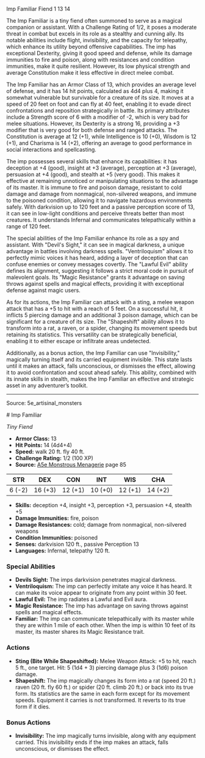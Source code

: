 <MonsterName/>Imp Familiar</MonsterName>
<CreatureType/>Fiend</CreatureType>
<CR/>1</CR>
<AC/>13</AC>
<HP/>14</HP>
<summary>The Imp Familiar is a tiny fiend often summoned to serve as a magical companion or assistant. With a Challenge Rating of 1/2, it poses a moderate threat in combat but excels in its role as a stealthy and cunning ally. Its notable abilities include flight, invisibility, and the capacity for telepathy, which enhance its utility beyond offensive capabilities. The imp has exceptional Dexterity, giving it good speed and defense, while its damage immunities to fire and poison, along with resistances and condition immunities, make it quite resilient. However, its low physical strength and average Constitution make it less effective in direct melee combat. </summary>

<detail>

The Imp Familiar has an Armor Class of 13, which provides an average level of defense, and it has 14 hit points, calculated as 4d4 plus 4, making it somewhat vulnerable but survivable for a creature of its size. It moves at a speed of 20 feet on foot and can fly at 40 feet, enabling it to evade direct confrontations and reposition strategically in battle. Its primary attributes include a Strength score of 6 with a modifier of -2, which is very bad for melee situations. However, its Dexterity is a strong 16, providing a +3 modifier that is very good for both defense and ranged attacks. The Constitution is average at 12 (+1), while Intelligence is 10 (+0), Wisdom is 12 (+1), and Charisma is 14 (+2), offering an average to good performance in social interactions and spellcasting.

The imp possesses several skills that enhance its capabilities: it has deception at +4 (good), insight at +3 (average), perception at +3 (average), persuasion at +4 (good), and stealth at +5 (very good). This makes it effective at remaining unnoticed or manipulating situations to the advantage of its master. It is immune to fire and poison damage, resistant to cold damage and damage from nonmagical, non-silvered weapons, and immune to the poisoned condition, allowing it to navigate hazardous environments safely. With darkvision up to 120 feet and a passive perception score of 13, it can see in low-light conditions and perceive threats better than most creatures. It understands Infernal and communicates telepathically within a range of 120 feet.

The special abilities of the Imp Familiar enhance its role as a spy and assistant. With "Devil's Sight," it can see in magical darkness, a unique advantage in battles involving darkness spells. "Ventriloquism" allows it to perfectly mimic voices it has heard, adding a layer of deception that can confuse enemies or convey messages covertly. The "Lawful Evil" ability defines its alignment, suggesting it follows a strict moral code in pursuit of malevolent goals. Its "Magic Resistance" grants it advantage on saving throws against spells and magical effects, providing it with exceptional defense against magic users.

As for its actions, the Imp Familiar can attack with a sting, a melee weapon attack that has a +5 to hit with a reach of 5 feet. On a successful hit, it inflicts 5 piercing damage and an additional 3 poison damage, which can be significant for a creature of its size. The "Shapeshift" ability allows it to transform into a rat, a raven, or a spider, changing its movement speeds but retaining its statistics. This versatility can be strategically beneficial, enabling it to either escape or infiltrate areas undetected. 

Additionally, as a bonus action, the Imp Familiar can use "Invisibility," magically turning itself and its carried equipment invisible. This state lasts until it makes an attack, falls unconscious, or dismisses the effect, allowing it to avoid confrontation and scout ahead safely. This ability, combined with its innate skills in stealth, makes the Imp Familiar an effective and strategic asset in any adventurer’s toolkit.</detail>



---

Source: 5e_artisinal_monsters

<statblock>
# Imp Familiar

*Tiny* *Fiend*

- **Armor Class:** 13
- **Hit Points:** 14 (4d4+4)
- **Speed:** walk 20 ft. fly 40 ft.
- **Challenge Rating:** 1/2 (100 XP)
- **Source:** [A5e Monstrous Menagerie](https://enpublishingrpg.com/products/level-up-monstrous-menagerie-a5e) page 85

| STR | DEX | CON | INT | WIS | CHA |
| --- | --- | --- | --- | --- | --- |
| 6 (-2) | 16 (+3) | 12 (+1) | 10 (+0) | 12 (+1) | 14 (+2) |

- **Skills:** deception +4, insight +3, perception +3, persuasion +4, stealth +5
- **Damage Immunities:** fire, poison
- **Damage Resistances:** cold; damage from nonmagical, non-silvered weapons
- **Condition Immunities:** poisoned
- **Senses:** darkvision 120 ft., passive Perception 13
- **Languages:** Infernal, telepathy 120 ft.

### Special Abilities

- **Devils Sight:** The imps darkvision penetrates magical darkness.
- **Ventriloquism:** The imp can perfectly imitate any voice it has heard. It can make its voice appear to originate from any point within 30 feet.
- **Lawful Evil:** The imp radiates a Lawful and Evil aura.
- **Magic Resistance:** The imp has advantage on saving throws against spells and magical effects.
- **Familiar:** The imp can communicate telepathically with its master while they are within 1 mile of each other. When the imp is within 10 feet of its master, its master shares its Magic Resistance trait.

### Actions

- **Sting (Bite While Shapeshifted):** Melee Weapon Attack: +5 to hit, reach 5 ft., one target. Hit: 5 (1d4 + 3) piercing damage plus 3 (1d6) poison damage.
- **Shapeshift:** The imp magically changes its form into a rat (speed 20 ft.)  raven (20 ft.  fly 60 ft.)  or spider (20 ft.  climb 20 ft.) or back into its true form. Its statistics are the same in each form except for its movement speeds. Equipment it carries is not transformed. It reverts to its true form if it dies.

### Bonus Actions

- **Invisibility:** The imp magically turns invisible, along with any equipment carried. This invisibility ends if the imp makes an attack, falls unconscious, or dismisses the effect.


</statblock>


